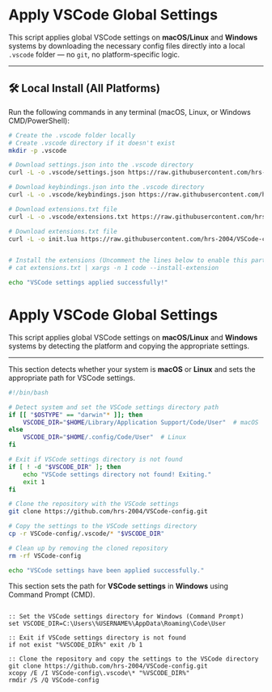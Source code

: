 # Apply VSCode Global Settings

This script applies global VSCode settings on **macOS/Linux** and **Windows** systems by downloading the necessary config files directly into a local `.vscode` folder — no `git`, no platform-specific logic.

---

## 🛠 Local Install (All Platforms)

Run the following commands in any terminal (macOS, Linux, or Windows CMD/PowerShell):

```bash
# Create the .vscode folder locally
# Create .vscode directory if it doesn't exist
mkdir -p .vscode

# Download settings.json into the .vscode directory
curl -L -o .vscode/settings.json https://raw.githubusercontent.com/hrs-2004/VSCode-config/main/.vscode/settings.json

# Download keybindings.json into the .vscode directory
curl -L -o .vscode/keybindings.json https://raw.githubusercontent.com/hrs-2004/VSCode-config/main/.vscode/keybindings.json

# Download extensions.txt file
curl -L -o .vscode/extensions.txt https://raw.githubusercontent.com/hrs-2004/VSCode-config/main/extensions.txt

# Download extensions.txt file
curl -L -o init.lua https://raw.githubusercontent.com/hrs-2004/VSCode-config/main/init.lua


# Install the extensions (Uncomment the lines below to enable this part)
# cat extensions.txt | xargs -n 1 code --install-extension

echo "VSCode settings applied successfully!"
```

# Apply VSCode Global Settings

This script applies global VSCode settings on **macOS/Linux** and **Windows** systems by detecting the platform and copying the appropriate settings.

---
This section detects whether your system is **macOS** or **Linux** and sets the appropriate path for VSCode settings.

```bash
#!/bin/bash

# Detect system and set the VSCode settings directory path
if [[ "$OSTYPE" == "darwin"* ]]; then
    VSCODE_DIR="$HOME/Library/Application Support/Code/User"  # macOS
else
    VSCODE_DIR="$HOME/.config/Code/User"  # Linux
fi

# Exit if VSCode settings directory is not found
if [ ! -d "$VSCODE_DIR" ]; then
    echo "VSCode settings directory not found! Exiting."
    exit 1
fi

# Clone the repository with the VSCode settings
git clone https://github.com/hrs-2004/VSCode-config.git

# Copy the settings to the VSCode settings directory
cp -r VSCode-config/.vscode/* "$VSCODE_DIR"

# Clean up by removing the cloned repository
rm -rf VSCode-config

echo "VSCode settings have been applied successfully."

```
This section sets the path for **VSCode settings** in **Windows** using Command Prompt (CMD).

```bash# Windows (Command Prompt) Script

:: Set the VSCode settings directory for Windows (Command Prompt)
set VSCODE_DIR=C:\Users\%USERNAME%\AppData\Roaming\Code\User

:: Exit if VSCode settings directory is not found
if not exist "%VSCODE_DIR%" exit /b 1

:: Clone the repository and copy the settings to the VSCode directory
git clone https://github.com/hrs-2004/VSCode-config.git
xcopy /E /I VSCode-config\.vscode\* "%VSCODE_DIR%"
rmdir /S /Q VSCode-config

